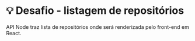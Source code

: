 # 💡 Desafio - listagem de repositórios

API Node traz lista de repositórios onde será renderizada pelo front-end em React.
